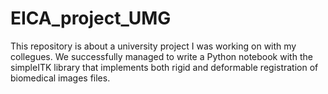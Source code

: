 # EICA_project_UMG
This repository is about a university project I was working on with my collegues. We successfully managed to write a Python notebook with the simpleITK library that implements both rigid and deformable registration of biomedical images files.
